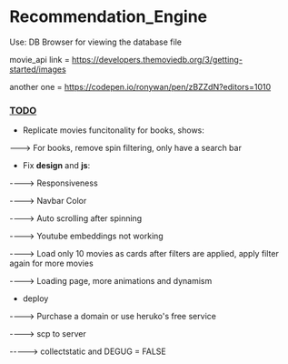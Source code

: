 # Recommendation_Engine


Use: DB Browser for viewing the database file

movie_api link = https://developers.themoviedb.org/3/getting-started/images

another one = https://codepen.io/ronywan/pen/zBZZdN?editors=1010


### <ins>TODO</ins> ###
* Replicate movies funcitonality for books, shows:

 ---> For books, remove spin filtering, only have a search bar
  
* Fix **design** and **js**:

 ----> Responsiveness
 
 ----> Navbar Color
 
 ----> Auto scrolling after spinning
 
 ----> Youtube embeddings not working
 
 ----> Load only 10 movies as cards after filters are applied, apply filter again for more movies
 
 ----> Loading page, more animations and dynamism 
 
* deploy

 ----> Purchase a domain or use heruko's free service
  
 ----> scp to server
  
 -----> collectstatic and DEGUG = FALSE

